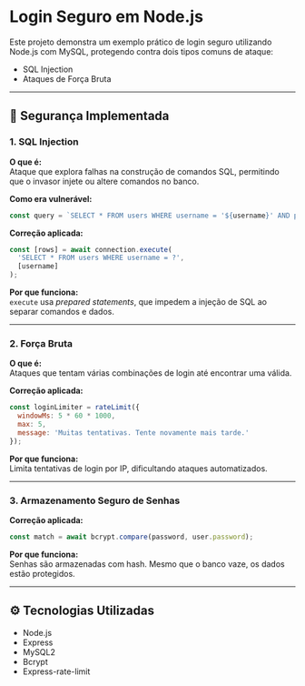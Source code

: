 # Login Seguro em Node.js

Este projeto demonstra um exemplo prático de login seguro utilizando Node.js com MySQL, protegendo contra dois tipos comuns de ataque:

- SQL Injection
- Ataques de Força Bruta

---

## 🔐 Segurança Implementada

### 1. SQL Injection

**O que é:**  
Ataque que explora falhas na construção de comandos SQL, permitindo que o invasor injete ou altere comandos no banco.

**Como era vulnerável:**

```javascript
const query = `SELECT * FROM users WHERE username = '${username}' AND password = '${password}'`;
```

**Correção aplicada:**

```javascript
const [rows] = await connection.execute(
  'SELECT * FROM users WHERE username = ?',
  [username]
);
```

**Por que funciona:**  
`execute` usa *prepared statements*, que impedem a injeção de SQL ao separar comandos e dados.

---

### 2. Força Bruta

**O que é:**  
Ataques que tentam várias combinações de login até encontrar uma válida.

**Correção aplicada:**

```javascript
const loginLimiter = rateLimit({
  windowMs: 5 * 60 * 1000,
  max: 5,
  message: 'Muitas tentativas. Tente novamente mais tarde.'
});
```

**Por que funciona:**  
Limita tentativas de login por IP, dificultando ataques automatizados.

---

### 3. Armazenamento Seguro de Senhas

**Correção aplicada:**

```javascript
const match = await bcrypt.compare(password, user.password);
```

**Por que funciona:**  
Senhas são armazenadas com hash. Mesmo que o banco vaze, os dados estão protegidos.

---

## ⚙️ Tecnologias Utilizadas

- Node.js
- Express
- MySQL2
- Bcrypt
- Express-rate-limit